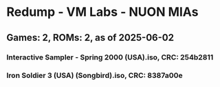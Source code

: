 # Redump - VM Labs - NUON MIAs
## Games: 2, ROMs: 2, as of 2025-06-02

### Interactive Sampler - Spring 2000 (USA).iso, CRC: 254b2811
### Iron Soldier 3 (USA) (Songbird).iso, CRC: 8387a00e
